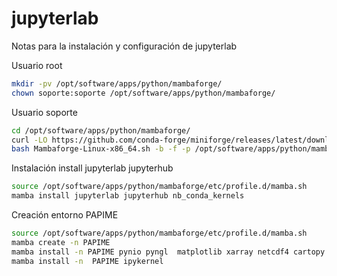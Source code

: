 # jupyterlab
Notas para la instalación y configuración de jupyterlab



Usuario root
~~~bash
mkdir -pv /opt/software/apps/python/mambaforge/
chown soporte:soporte /opt/software/apps/python/mambaforge/
~~~

Usuario soporte
~~~bash 
cd /opt/software/apps/python/mambaforge/
curl -LO https://github.com/conda-forge/miniforge/releases/latest/download/Mambaforge-Linux-x86_64.sh
bash Mambaforge-Linux-x86_64.sh -b -f -p /opt/software/apps/python/mambaforge
~~~

Instalación install jupyterlab jupyterhub
~~~bash
source /opt/software/apps/python/mambaforge/etc/profile.d/mamba.sh
mamba install jupyterlab jupyterhub nb_conda_kernels
~~~


Creación entorno PAPIME
~~~bash
source /opt/software/apps/python/mambaforge/etc/profile.d/mamba.sh
mamba create -n PAPIME 
mamba install -n PAPIME pynio pyngl  matplotlib xarray netcdf4 cartopy plotly scipy pandas
mamba install -n  PAPIME ipykernel
~~~



